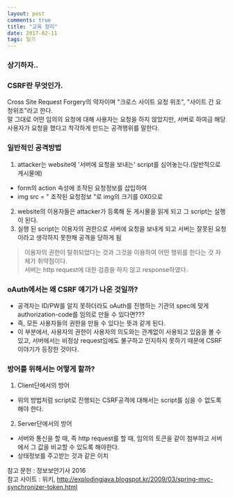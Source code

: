 ```yaml
---
layout: post
comments: true
title: "교육 정리"
date: 2017-02-11
tags: 일기
---
```


### 상기하자..

### CSRF란 무엇인가.
Cross Site Request Forgery의 약자이며 "크로스 사이트 요청 위조", "사이트 간 요청위조"라고 한다.   
말 그대로 어떤 임의의 요청에 대해 사용자는 요청을 하지 않았지만, 서버로 하여금 해당 사용자가 요청을 했다고 착각하게 만드는 공격행위를 말한다.


### 일반적인 공격방법   
1. attacker는 website에 '서버에 요청을 보내는' script를 심어놓는다.(일반적으로 게시물에)  
 - form의 action 속성에 조작된 요청정보를 삽입하여   
 - img src = " 조작된 요청정보 "로 img의 크기를 0X0으로   
2. website의 이용자들은 attacker가 등록해 둔 게시물을 읽게 되고 그 script는 실행이 된다.  
3. 실행 된 script는 이용자의 권한으로 서버에 요청을 보내게 되고 서버는 잘못된 요청이라고 생각하지 못한채 공격을 당하게 됨   

> 이용자의 권한이 탈취되었다는 것과 그것을 이용하여 어떤 행위를 한다는 것 자체가 취약점이다.  
> 서버는 http request에 대한 검증을 하지 않고 response하였다.  


### oAuth에서는 왜 CSRF 얘기가 나온 것일까?  
- 공격자는 ID/PW를 알지 못하더라도 oAuth를 진행하는 기관의 spec에 맞게 authorization-code를 임의로 만들 수 있다면???
- 즉, 모든 사용자들의 권한을 만들 수 있다는 뜻과 같게 된다.  
- 이 부분에서, 사용자의 권한이 사용자의 의도와는 관계없이 사용되고 있음을 볼 수 있고, 서버에서는 비정상 request임에도 불구하고 인지하지 못하기 때문에 CSRF이야기가 등장한 것이다.   


### 방어를 위해서는 어떻게 할까?  
1. Client단에서의 방어  
 - 위의 방법처럼 script로 진행되는 CSRF공격에 대해서는 script를 심을 수 없도록 해야 한다.  
2. Server단에서의 방어  
 - 서버와 통신을 할 때, 즉 http request를 할 때, 임의의 토큰을 같이 첨부하고 서버에서 그 값을 비교할 수 있도록 해야한다.  
 - 상태정보를 주고받는 것과 같은 이치  


참고 문헌 : 정보보안기사 2016   
참고 사이트 : 위키, http://explodingjava.blogspot.kr/2009/03/spring-mvc-synchronizer-token.html   
